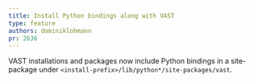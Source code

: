 ```yaml
---
title: Install Python bindings along with VAST
type: feature
authors: dominiklohmann
pr: 2636
---
```


VAST installations and packages now include Python bindings in a site-package
under `<install-prefix>/lib/python*/site-packages/vast`.

